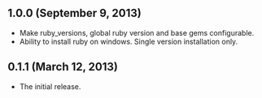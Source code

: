 ## 1.0.0 (September 9, 2013)

* Make ruby_versions, global ruby version and base gems configurable.
* Ability to install ruby on windows. Single version installation only.

## 0.1.1 (March 12, 2013)

* The initial release.
